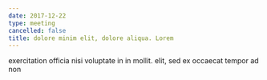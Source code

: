 ```yaml
---
date: 2017-12-22
type: meeting
cancelled: false
title: dolore minim elit, dolore aliqua. Lorem
---
```

exercitation officia nisi voluptate in in mollit. elit, sed ex occaecat tempor ad non